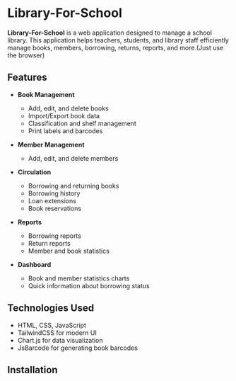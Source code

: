# Library-For-School

**Library-For-School** is a web application designed to manage a school library. This application helps teachers, students, and library staff efficiently manage books, members, borrowing, returns, reports, and more.(Just use the browser)

## Features

- **Book Management**
  - Add, edit, and delete books
  - Import/Export book data
  - Classification and shelf management
  - Print labels and barcodes

- **Member Management**
  - Add, edit, and delete members

- **Circulation**
  - Borrowing and returning books
  - Borrowing history
  - Loan extensions
  - Book reservations

- **Reports**
  - Borrowing reports
  - Return reports
  - Member and book statistics

- **Dashboard**
  - Book and member statistics charts
  - Quick information about borrowing status

## Technologies Used

- HTML, CSS, JavaScript
- TailwindCSS for modern UI
- Chart.js for data visualization
- JsBarcode for generating book barcodes

## Installation



